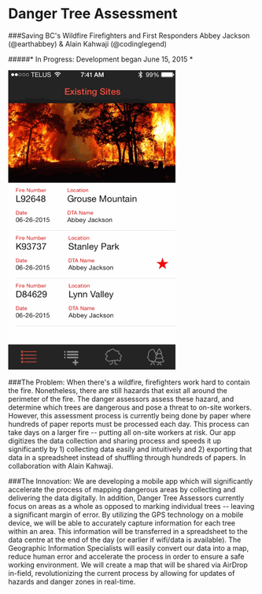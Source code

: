 # Danger Tree Assessment
###Saving BC's Wildfire Firefighters and First Responders 
Abbey Jackson (@earthabbey) & Alain Kahwaji (@codinglegend)

#####* In Progress: Development began June 15, 2015 *

![Screengrab](DangerTreeAssessment/DTAscreengrab.gif) 

###The Problem:
When there's a wildfire, firefighters work hard to contain the fire. Nonetheless, there are still hazards that exist all around the perimeter of the fire. The danger assessors assess these hazard, and determine which trees are dangerous and pose a threat to on-site workers. However, this assessment process is currently being done by paper where hundreds of paper reports must be processed each day. This process can take days on a larger fire -- putting all on-site workers at risk. Our app digitizes the data collection and sharing process and speeds it up significantly by 1) collecting data easily and intuitively and 2) exporting that data in a spreadsheet instead of shuffling through hundreds of papers. In collaboration with Alain Kahwaji.


###The Innovation:
We are developing a mobile app which will significantly accelerate the process of mapping dangerous areas by collecting and delivering the data digitally. In addition, Danger Tree Assessors currently focus on areas as a whole as opposed to marking individual trees -- leaving a significant margin of error. By utilizing the GPS technology on a mobile device, we will be able to accurately capture information for each tree within an area. This information will be transferred in a spreadsheet to the data centre at the end of the day (or earlier if wifi/data is available). The Geographic Information Specialists will easily convert our data into a map, reduce human error and accelerate the process in order to ensure a safe working environment. We will create a map that will be shared via AirDrop in-field, revolutionizing the current process by allowing for updates of  hazards and danger zones in real-time.

